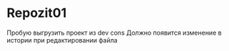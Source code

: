 # Repozit01
Пробую выгрузить проект из dev cons
Должно появится изменение в истории при редактировании файла

